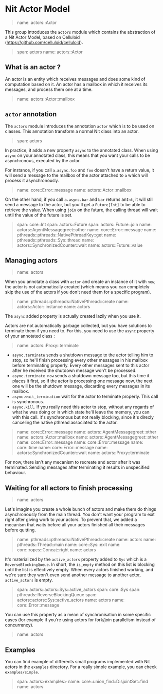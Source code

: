 # Nit Actor Model

> name: actors::Actor

This group introduces the `actors` module which contains the abstraction of a Nit Actor Model,
based on Celluloid (https://github.com/celluloid/celluloid).

> span: actors
> name: actors::Actor

## What is an actor ?

An actor is an entity which receives messages and does some kind of computation based on it.
An actor has a mailbox in which it receives its messages, and process them one at a time.

> name: actors::Actor::mailbox

## `actor` annotation

The `actors` module introduces the annotation `actor` which is to be used on classes.
This annotation transform a normal Nit class into an actor.

> span: actors

In practice, it adds a new property `async` to the annotated class.
When using `async` on your annotated class, this means that you want your calls to be asynchronous,
executed by the actor.

For instance, if you call `a.async.foo` and `foo` doesn't have a return value, it will send
a message to the mailbox of the actor attached to `a` which will process it asynchronously.

> name: core::Error::message
> name: actors::Actor::mailbox

On the other hand, if you call `a.async.bar` and `bar` returns an`Int`, it will still send
a message to the actor, but you'll get a `Future[Int]` to be able to retrieve the value.
When using `join` on the future, the calling thread will wait until the value of the future is set.

> span: core::Int
> span: actors::Future
> span: actors::Future::join
> name: actors::AgentMessagegreet::other
> name: core::Error::message
> name: pthreads::pthreads::NativePthreadKey::get
> name: pthreads::pthreads::Sys::thread
> name: actors::SynchronizedCounter::wait
> name: actors::Future::value

## Managing actors

> name: actors

When you annotate a class with `actor` and create an instance of it with `new`, the actor is not
automatically created (which means you can completely skip the use of the actors if you
don't need them for a specific program).

> name: pthreads::pthreads::NativePthread::create
> name: actors::Actor::instance
> name: actors

The `async` added property is actually created lazily when you use it.

Actors are not automatically garbage collected, but you have solutions to terminate them
if you need to. For this, you need to use the `async` property of your annotated class :

> name: actors::Proxy::terminate

* `async.terminate` sends a shutdown message to the actor telling him to stop, so he'll finish
  processing every other messages in his mailbox before terminating properly. Every other messages sent
  to this actor after he received the shutdown message won't be processed.
* `async.terminate_now` sends a shutdown message too, but this time it places it first, so
  if the actor is processing one message now, the next one will be the shutdown message, discarding
  every messages in its mailbox.
* `async.wait_termination` wait for the actor to terminate properly. This call is synchronous.
* `async.kill`. If you really need this actor to stop, without any regards of what he was doing
  or in which state he'll leave the memory, you can with this call. it's synchronous but not really
  blocking, since it's direcly canceling the native pthread associated to the actor.

> name: core::Error::message
> name: actors::AgentMessagegreet::other
> name: actors::Actor::mailbox
> name: actors::AgentMessagegreet::other
> name: core::Error::message
> name: core::Error::message
> name: core::time
> name: core::Error::message
> name: actors::SynchronizedCounter::wait
> name: actors::Proxy::terminate

For now, there isn't any mecanism to recreate and actor after it was terminated.
Sending messages after terminating it results in unspecified behaviour.

## Waiting for all actors to finish processing

> name: actors

Let's imagine you create a whole bunch of actors and make them do things asynchronously from the main thread.
You don't want your program to exit right after giving work to your actors.
To prevent that, we added a mecanism that waits before all your actors finished all their messages
before quitting.

> name: pthreads::pthreads::NativePthread::create
> name: actors
> name: pthreads::Thread::main
> name: core::Sys::exit
> name: core::ropes::Concat::right
> name: actors

It's materialized by the `active_actors` property added to `Sys` which is a `ReverseBlockingQueue`.
In short, the `is_empty` method on this list is blocking until the list is effectively empty.
When every actors finished working, and we're sure they won't even send another message to another
actor, `active_actors` is empty.

> span: actors::actors::Sys::active_actors
> span: core::Sys
> span: pthreads::ReverseBlockingQueue
> span: actors::actors::Sys::active_actors
> name: actors
> name: core::Error::message

You can use this property as a mean of synchronisation in some specific cases (for example if you're
using actors for fork/join parallelism instead of concurrency).

> name: actors

## Examples

You can find example of differents small programs implemented with Nit actors in the `examples`
directory. For a really simple example, you can check `examples/simple`.

> span: actors>examples>
> name: core::union_find::DisjointSet::find
> name: actors

